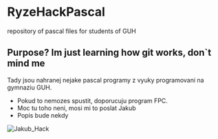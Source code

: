 # RyzeHackPascal
repository of pascal files for students of GUH
## Purpose? Im just learning how git works, don`t mind me
Tady jsou nahranej nejake pascal programy z vyuky programovani na gymnaziu GUH. 
* Pokud to nemozes spustit, doporucuju program FPC. 
* Moc tu toho neni, mosi mi to poslat Jakub
* Popis bude nekdy

![Jakub_Hack](https://media.discordapp.net/attachments/576369343047270410/954067358945775626/IMG_20220217_151317.jpg?width=505&height=673)

